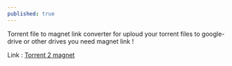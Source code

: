 ```yaml
---
published: true
---
```

Torrent file to magnet link converter
for uploud your torrent files to google-drive or other drives you need magnet link !






Link :
[Torrent 2 magnet](https://sir-pouya.tk/t2m "Torrent 2 magnet")
